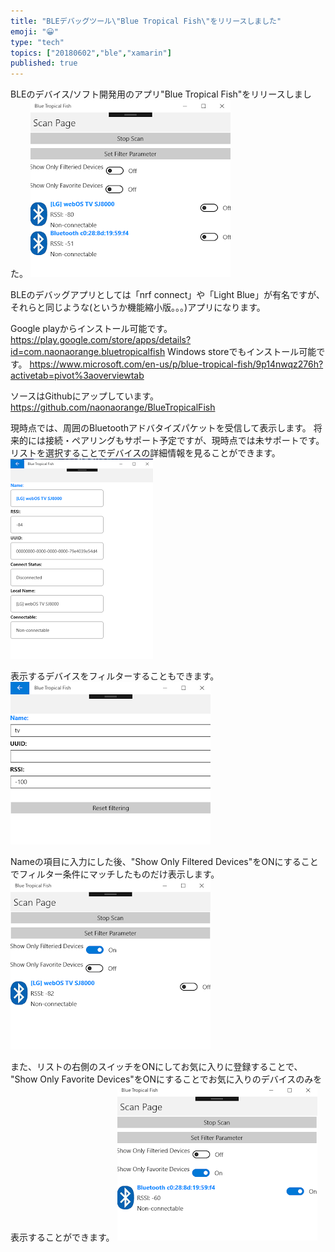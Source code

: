 ```yaml
---
title: "BLEデバッグツール\"Blue Tropical Fish\"をリリースしました"
emoji: "😀"
type: "tech"
topics: ["20180602","ble","xamarin"]
published: true
---
```


BLEのデバイス/ソフト開発用のアプリ"Blue Tropical Fish"をリリースしました。
![](/images/20180602_bluetropicalfish/1.png)

BLEのデバッグアプリとしては「nrf connect」や「Light Blue」が有名ですが、
それらと同じような(というか機能縮小版。。。)アプリになります。

Google playからインストール可能です。
https://play.google.com/store/apps/details?id=com.naonaorange.bluetropicalfish
Windows storeでもインストール可能です。
https://www.microsoft.com/en-us/p/blue-tropical-fish/9p14nwqz276h?activetab=pivot%3aoverviewtab

ソースはGithubにアップしています。
https://github.com/naonaorange/BlueTropicalFish

現時点では、周囲のBluetoothアドバタイズパケットを受信して表示します。
将来的には接続・ペアリングもサポート予定ですが、現時点では未サポートです。
リストを選択することでデバイスの詳細情報を見ることができます。
![](/images/20180602_bluetropicalfish/2.png)

表示するデバイスをフィルターすることもできます。
![](/images/20180602_bluetropicalfish/3.png)

Nameの項目に入力にした後、"Show Only Filtered Devices"をONにすることでフィルター条件にマッチしたものだけ表示します。
![](/images/20180602_bluetropicalfish/4.png)

また、リストの右側のスイッチをONにしてお気に入りに登録することで、
"Show Only Favorite Devices"をONにすることでお気に入りのデバイスのみを表示することができます。
![](/images/20180602_bluetropicalfish/5.png)
